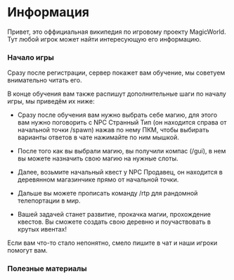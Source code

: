 # Информация

Привет, это оффициальная википедия по игровому проекту MagicWorld.
Тут любой игрок может найти интересующую его информацию.

### Начало игры

Сразу после регистрации, сервер покажет вам обучение, мы советуем внимательно читать его.

В конце обучения вам также распишут дополнительные шаги по началу игры, мы приведём их ниже:

- Сразу после обучения вам нужно выбрать себе магию, для этого вам нужно поговорить с NPC Странный Тип (он находится справа от начальной точки /spawn) нажав по нему ПКМ, чтобы выбирать варианты ответов в чате нажимайте по ним мышкой.

- После того как вы выбрали магию, вы получили компас (/gui), в нем вы можете назначить свою магию на нужные слоты.

- Далее, возьмите начальный квест у NPC Продавец, он находится в деревянном магазинчике прямо от начальной точки.

- Дальше вы можете прописать команду /rtp для рандомной телепортации в мир.

- Вашей задачей станет развитие, прокачка магии, прохождение квестов. Вы сможете создать свою деревню и поучаствовать в крутых ивентах!

Если вам что-то стало непонятно, смело пишите в чат и наши игроки помогут вам.

### Полезные материалы
